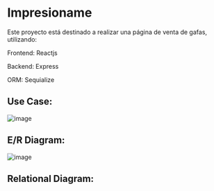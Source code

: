 # Impresioname
Este proyecto está destinado a realizar una página de venta de gafas, utilizando:

Frontend: Reactjs

Backend: Express

ORM: Sequialize

## Use Case:

![image](https://github.com/AlejandroCruzPulido/Project/assets/118463976/ba5a5b07-957a-4c2a-9986-d6c63e356287)

## E/R Diagram:

![image](https://github.com/AlejandroCruzPulido/Project/assets/118463976/cdf92ab9-5ff2-48f5-a81c-3f929e14d1b4)


## Relational Diagram:

